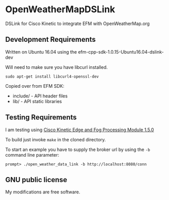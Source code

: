 # OpenWeatherMapDSLink
DSLink for Cisco Kinetic to integrate EFM with OpenWeatherMap.org

## Development Requirements

Written on Ubuntu 16.04 using the efm-cpp-sdk-1.0.15-Ubuntu16.04-dslink-dev

Will need to make sure you have libcurl installed.

```
sudo apt-get install libcurl4-openssl-dev
```

Copied over from EFM SDK: 
* include/ - API header files
* lib/ - API static libraries

## Testing Requirements

I am testing using [Cisco Kinetic Edge and Fog Processing Module 1.5.0](https://www.cisco.com/c/en/us/support/cloud-systems-management/edge-fog-fabric/products-installation-guides-list.html)

To build just invoke `make` in the cloned directory.

To start an example you have to supply the broker url by using the `-b` command line parameter:

    prompt> ./open_weather_data_link -b http://localhost:8080/conn

## GNU public license
My modifications are free software.


